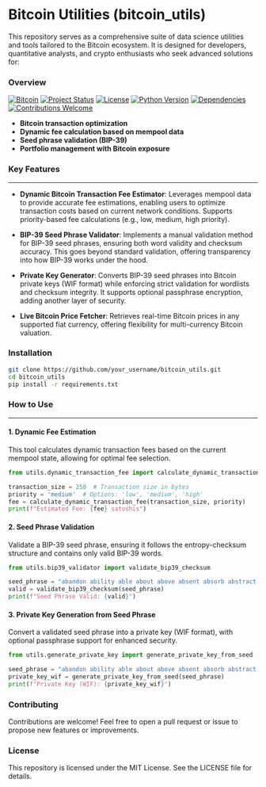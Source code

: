 # **Bitcoin Utilities (bitcoin_utils)**
This repository serves as a comprehensive suite of data science utilities and tools tailored to the Bitcoin ecosystem. It is designed for developers, quantitative analysts, and crypto enthusiasts who seek advanced solutions for:

### **Overview**
[![Bitcoin](https://img.shields.io/badge/Bitcoin-BTC-yellow.svg?logo=bitcoin)](https://bitcoin.org)
[![Project Status](https://img.shields.io/badge/Project%20Status-In%20Progress-green)](https://github.com/ashrithssreddy/bitcoin_utils)
[![License](https://img.shields.io/badge/License-MIT-blue.svg)](https://opensource.org/licenses/MIT)
[![Python Version](https://img.shields.io/badge/Python-3.7%2B-blue)](https://www.python.org/downloads/)
[![Dependencies](https://img.shields.io/badge/dependencies-up%20to%20date-brightgreen)](https://github.com/ashrithssreddy/bitcoin_utils)
[![Contributions Welcome](https://img.shields.io/badge/contributions-welcome-brightgreen.svg?style=flat)](https://github.com/ashrithssreddy/bitcoin_utils)

- **Bitcoin transaction optimization**
- **Dynamic fee calculation based on mempool data**
- **Seed phrase validation (BIP-39)**
- **Portfolio management with Bitcoin exposure**

### **Key Features**
---

- **Dynamic Bitcoin Transaction Fee Estimator**:
  Leverages mempool data to provide accurate fee estimations, enabling users to optimize transaction costs based on current network conditions. Supports priority-based fee calculations (e.g., low, medium, high priority).

- **BIP-39 Seed Phrase Validator**:
  Implements a manual validation method for BIP-39 seed phrases, ensuring both word validity and checksum accuracy. This goes beyond standard validation, offering transparency into how BIP-39 works under the hood.

- **Private Key Generator**:
  Converts BIP-39 seed phrases into Bitcoin private keys (WIF format) while enforcing strict validation for wordlists and checksum integrity. It supports optional passphrase encryption, adding another layer of security.

- **Live Bitcoin Price Fetcher**:
  Retrieves real-time Bitcoin prices in any supported fiat currency, offering flexibility for multi-currency Bitcoin valuation.

### **Installation**

```bash
git clone https://github.com/your_username/bitcoin_utils.git
cd bitcoin_utils
pip install -r requirements.txt
```

### **How to Use**
---

#### 1. **Dynamic Fee Estimation**

This tool calculates dynamic transaction fees based on the current mempool state, allowing for optimal fee selection.

```python
from utils.dynamic_transaction_fee import calculate_dynamic_transaction_fee

transaction_size = 250  # Transaction size in bytes
priority = 'medium'  # Options: 'low', 'medium', 'high'
fee = calculate_dynamic_transaction_fee(transaction_size, priority)
print(f"Estimated Fee: {fee} satoshis")
```

#### 2. **Seed Phrase Validation**

Validate a BIP-39 seed phrase, ensuring it follows the entropy-checksum structure and contains only valid BIP-39 words.

```python
from utils.bip39_validator import validate_bip39_checksum

seed_phrase = "abandon ability able about above absent absorb abstract absurd abuse access accident"
valid = validate_bip39_checksum(seed_phrase)
print(f"Seed Phrase Valid: {valid}")
```

#### 3. **Private Key Generation from Seed Phrase**

Convert a validated seed phrase into a private key (WIF format), with optional passphrase support for enhanced security.

```python
from utils.generate_private_key import generate_private_key_from_seed

seed_phrase = "abandon ability able about above absent absorb abstract absurd abuse access accident"
private_key_wif = generate_private_key_from_seed(seed_phrase)
print(f"Private Key (WIF): {private_key_wif}")
```

### **Contributing**

Contributions are welcome! Feel free to open a pull request or issue to propose new features or improvements.

### **License**

This repository is licensed under the MIT License. See the LICENSE file for details.
